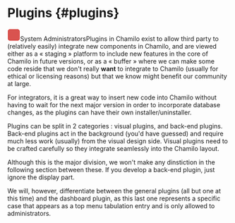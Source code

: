 # Plugins {#plugins}

![](../assets/images33.png)System AdministratorsPlugins in Chamilo exist to allow third party to (relatively easily) integrate new components in Chamilo, and are viewed either as a « staging » platform to include new features in the core of Chamilo in future versions, or as a « buffer » where we can make some code reside that we don&#039;t really **want** to integrate to Chamilo (usually for ethical or licensing reasons) but that we know might benefit our community at large.

For integrators, it is a great way to insert new code into Chamilo without having to wait for the next major version in order to incorporate database changes, as the plugins can have their own installer/uninstaller.

Plugins can be split in 2 categories : visual plugins, and back-end plugins. Back-end plugins act in the background (you&#039;d have guessed) and require much less work (usually) from the visual design side. Visual plugins need to be crafted carefully so they integrate seamlessly into the Chamilo layout.

Although this is the major division, we won&#039;t make any dinstiction in the following section between these. If you develop a back-end plugin, just ignore the display part.

We will, however, differentiate between the general plugins (all but one at this time) and the dashboard plugin, as this last one represents a specific case that appears as a top menu tabulation entry and is only allowed to administrators.
